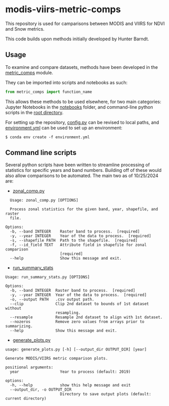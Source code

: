 # modis-viirs-metric-comps

This repository is used for camparisons between MODIS and VIIRS for NDVI and Snow metrics.

This code builds upon methods initially developed by Hunter Barndt.

## Usage

To examine and compare datasets, methods have been developed in the [metric_comps](/metric_comps) module.

They can be imported into scripts and notebooks as such:
```python
from metric_comps import function_name
```

This allows these methods to be used elsewhere, for two main categories: Jupyter Notebooks in the [notebooks](/notebooks) folder, and command-line python scripts in the [root directory](/).

For setting up the repository, [config.py](/config.py) can be revised to local paths, and [environment.yml](/environment.yml) can be used to set up an environment:

```
$ conda env create -f environment.yml
```

## Command line scripts

Several python scripts have been written to streamline processing of statistics for specific years and band numbers. Building off of these would also allow comparisons to be automated. The main two as of 10/25/2024 are:

- [zonal_comp.py](zonal_comp.py)
```
  Usage: zonal_comp.py [OPTIONS]

  Process zonal statistics for the given band, year, shapefile, and raster
  file.

Options:
  -b, --band INTEGER    Raster band to process.  [required]
  -y, --year INTEGER    Year of the data to process.  [required]
  -s, --shapefile PATH  Path to the shapefile.  [required]
  -f, --id_field TEXT   Attribute field in shapefile for zonal comparison
                        [required]
  --help                Show this message and exit.
  ```

- [run_summary_stats](run_summary_stats.py)
```
Usage: run_summary_stats.py [OPTIONS]

Options:
  -b, --band INTEGER  Raster band to process.  [required]
  -y, --year INTEGER  Year of the data to process.  [required]
  -o, --output PATH   .csv output path.
  --clip              Clip 2nd dataset to bounds of 1st dataset without
                      resampling.
  --resample          Resample 2nd dataset to align with 1st dataset.
  --nozeros           Remove zero values from arrays prior to summarizing.
  --help              Show this message and exit.
```

- [generate_plots.py](generate_plots.py)
```
usage: generate_plots.py [-h] [--output_dir OUTPUT_DIR] [year]

Generate MODIS/VIIRS metric comparison plots.

positional arguments:
  year                  Year to process (default: 2019)

options:
  -h, --help            show this help message and exit
  --output_dir, -o OUTPUT_DIR
                        Directory to save output plots (default: current directory)
```
